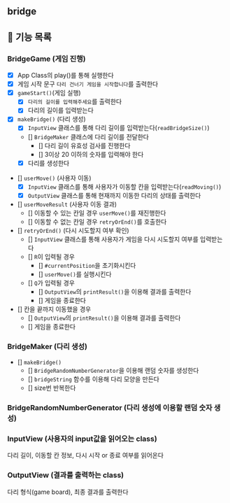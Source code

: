 ## bridge

## 🌟 기능 목록

### BridgeGame (게임 진행)

- [x] App Class의 play()를 통해 실행한다
- [x] 게임 시작 문구 `다리 건너기 게임을 시작합니다`를 출력한다
- [x] `gameStart()`(게임 실행)
  - [x] `다리의 길이를 입력해주세요`를 출력한다
  - [x] 다리의 길이를 입력받는다
- [x] `makeBridge()` (다리 생성)
  - [x] `InputView` 클래스를 통해 다리 길이를 입력받는다(`readBridgeSize()`)
  - [] `BridgeMaker` 클래스에 다리 길이를 전달한다
    - [] 다리 길이 유효성 검사를 진행한다
    - [] 3이상 20 이하의 숫자를 입력해야 한다
  - [x] 다리를 생성한다
- [] `userMove()` (사용자 이동)
  - [x] `InputView` 클래스를 통해 사용자가 이동할 칸을 입력받는다(`readMoving()`)
  - [x] `OutputView` 클래스를 통해 현재까지 이동한 다리의 상태를 출력한다
- [] `userMoveResult` (사용자 이동 결과)
  - [] 이동할 수 있는 칸일 경우 `userMove()`를 재진행한다
  - [] 이동할 수 없는 칸일 경우 `retryOrEnd()`를 호출한다
- [] `retryOrEnd()` (다시 시도할지 여부 확인)
  - [] `InputView` 클래스를 통해 사용자가 게임을 다시 시도할지 여부를 입력받는다
  - [] `R`이 입력될 경우
    - [] `#currentPosition`을 초기화시킨다
    - [] `userMove()`를 실행시킨다
  - [] `Q`가 입력될 경우
    - [] `OutputView`의 `printResult()`을 이용해 결과를 출력한다
    - [] 게임을 종료한다
- [] 칸을 끝까지 이동했을 경우
  - [] `OutputView`의 `printResult()`을 이용해 결과를 출력한다
  - [] 게임을 종료한다

### BridgeMaker (다리 생성)

- [] `makeBridge()`
  - [] `BridgeRandomNumberGenerator`을 이용해 랜덤 숫자를 생성한다
  - [] `bridgeString` 함수를 이용해 다리 모양을 만든다
  - [] size번 반복한다

### BridgeRandomNumberGenerator (다리 생성에 이용할 랜덤 숫자 생성)

### InputView (사용자의 input값을 읽어오는 class)

다리 길이, 이동할 칸 정보, 다시 시작 or 종료 여부를 읽어온다

### OutputView (결과를 출력하는 class)

다리 형식(game board), 최종 결과를 출력한다
